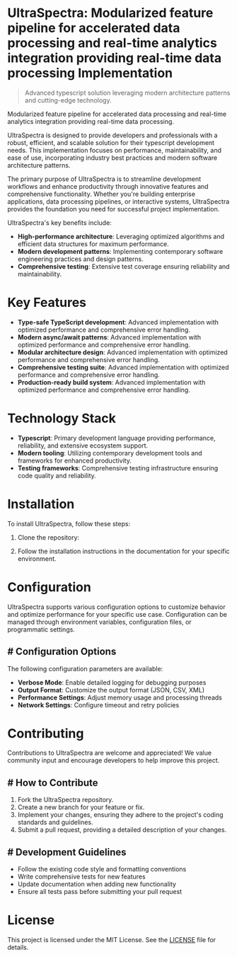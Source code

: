 <!-- fallback_UltraSpectra_20250802173159_70919 -->

# UltraSpectra: Modularized feature pipeline for accelerated data processing and real-time analytics integration providing real-time data processing Implementation
> Advanced typescript solution leveraging modern architecture patterns and cutting-edge technology.

Modularized feature pipeline for accelerated data processing and real-time analytics integration providing real-time data processing.

UltraSpectra is designed to provide developers and professionals with a robust, efficient, and scalable solution for their typescript development needs. This implementation focuses on performance, maintainability, and ease of use, incorporating industry best practices and modern software architecture patterns.

The primary purpose of UltraSpectra is to streamline development workflows and enhance productivity through innovative features and comprehensive functionality. Whether you're building enterprise applications, data processing pipelines, or interactive systems, UltraSpectra provides the foundation you need for successful project implementation.

UltraSpectra's key benefits include:

* **High-performance architecture**: Leveraging optimized algorithms and efficient data structures for maximum performance.
* **Modern development patterns**: Implementing contemporary software engineering practices and design patterns.
* **Comprehensive testing**: Extensive test coverage ensuring reliability and maintainability.

# Key Features

* **Type-safe TypeScript development**: Advanced implementation with optimized performance and comprehensive error handling.
* **Modern async/await patterns**: Advanced implementation with optimized performance and comprehensive error handling.
* **Modular architecture design**: Advanced implementation with optimized performance and comprehensive error handling.
* **Comprehensive testing suite**: Advanced implementation with optimized performance and comprehensive error handling.
* **Production-ready build system**: Advanced implementation with optimized performance and comprehensive error handling.

# Technology Stack

* **Typescript**: Primary development language providing performance, reliability, and extensive ecosystem support.
* **Modern tooling**: Utilizing contemporary development tools and frameworks for enhanced productivity.
* **Testing frameworks**: Comprehensive testing infrastructure ensuring code quality and reliability.

# Installation

To install UltraSpectra, follow these steps:

1. Clone the repository:


2. Follow the installation instructions in the documentation for your specific environment.

# Configuration

UltraSpectra supports various configuration options to customize behavior and optimize performance for your specific use case. Configuration can be managed through environment variables, configuration files, or programmatic settings.

## # Configuration Options

The following configuration parameters are available:

* **Verbose Mode**: Enable detailed logging for debugging purposes
* **Output Format**: Customize the output format (JSON, CSV, XML)
* **Performance Settings**: Adjust memory usage and processing threads
* **Network Settings**: Configure timeout and retry policies

# Contributing

Contributions to UltraSpectra are welcome and appreciated! We value community input and encourage developers to help improve this project.

## # How to Contribute

1. Fork the UltraSpectra repository.
2. Create a new branch for your feature or fix.
3. Implement your changes, ensuring they adhere to the project's coding standards and guidelines.
4. Submit a pull request, providing a detailed description of your changes.

## # Development Guidelines

* Follow the existing code style and formatting conventions
* Write comprehensive tests for new features
* Update documentation when adding new functionality
* Ensure all tests pass before submitting your pull request

# License

This project is licensed under the MIT License. See the [LICENSE](https://github.com/cerenyilmazjinx/UltraSpectra/blob/main/LICENSE) file for details.
